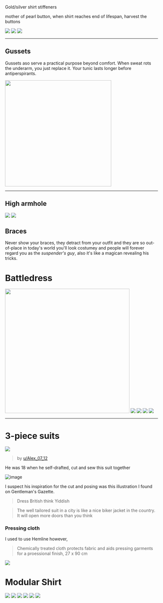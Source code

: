 Gold/silver shirt stiffeners

mother of pearl button, when shirt reaches end of lifespan, harvest the buttons

<img src=/pub/pix/white-summer-blazer.avif>
<img src=/pub/pix/1.avif>
<img src=/pub/pix/2.avif>

<hr>

## Gussets


Gussets aso serve a practical purpose beyond comfort. When sweat rots the underarm, you just replace it. Your tunic lasts longer before antiperspirants.

<img src="/pub/pix/gusset.avif" style="width: 350px; height: auto;">
<hr>

## High armhole


<img src=/pub/pix/high-armhole1.avif>
<img src=/pub/pix/high-armhole2.avif>

## Braces


Never show your braces, they detract from your outfit and they are so out-of-place in today's world you'll look costumey and people will forever regard you as the _suspender's guy_, also it's like a magican revealing his tricks.

# Battledress

<img src="/pub/pix/battledress-army-officer-and-soldiers.avif" style="width:410px; height: auto;">

<img src=/pub/pix/battledress-zippermod1.avif>
<img src=/pub/pix/battledress-zippermod2.avif>
<img src=/pub/pix/battledress-camoflauge.avif>
<img src=/pub/pix/battledress-emporio-armani.avif>

<hr>

# 3-piece suits

<img src=/pub/pix/alex-suit.avif>

> by [u/Alex_07_12](//reddit.com/r/sewing/comments/gupj9c/i_made_myself_this_suit_during_quarantine_and/)

He was 18 when he self-drafted, cut and sew this suit together


![image](/pub/pix/3-piece-illustration.avif)

I suspect his inspiration for the cut and posing was this illustration I found on Gentleman's Gazette.

> Dress British think Yiddish

> The well tailored suit in a city is like a nice biker jacket in the country. It will open more doors than you think

### Pressing cloth

I used to use Hemline however,

> Chemically treated cloth protects fabric and aids pressing garments for a proessional finish, 27 x 90 cm

<img src=/pub/pix/per1.avif>

# Modular Shirt

<img src=/pub/pix/modular-shirt1.avif>
<img src=/pub/pix/modular-shirt2.avif>
<img src=/pub/pix/modular-shirt3.avif>
<img src=/pub/pix/modular-shirt4.avif>
<img src=/pub/pix/modular-shirt5.avif>
<img src=/pub/pix/spear.avif>
